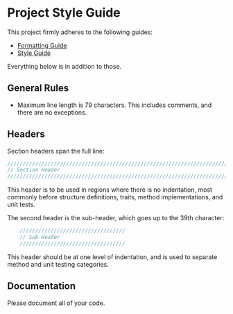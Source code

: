 # Project Style Guide

This project firmly adheres to the following guides:
- [Formatting Guide](https://github.com/rust-dev-tools/fmt-rfcs/blob/master/guide/guide.md)
- [Style Guide](https://doc.rust-lang.org/1.0.0/style/)

Everything below is in addition to those.

## General Rules
- Maximum line length is 79 characters. This includes comments, and there are
no exceptions.

## Headers
Section headers span the full line:

```Rust
//////////////////////////////////////////////////////////////////////////////
// Section Header
//////////////////////////////////////////////////////////////////////////////
```

This header is to be used in regions where there is no indentation, most
commonly before structure definitions, traits, method implementations, and
unit tests.

The second header is the sub-header, which goes up to the 39th character:

```Rust
    //////////////////////////////////
    // Sub-Header
    //////////////////////////////////
```

This header should be at one level of indentation, and is used to separate
method and unit testing categories.

## Documentation
Please document all of your code.
